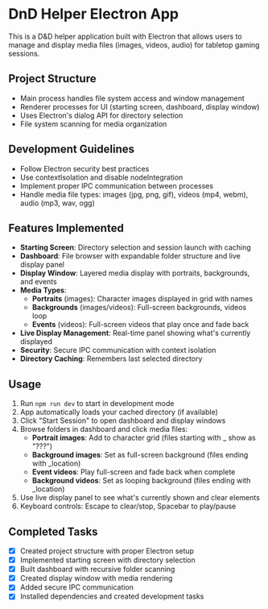 <!-- Use this file to provide workspace-specific custom instructions to Copilot. For more details, visit https://code.visualstudio.com/docs/copilot/copilot-customization#_use-a-githubcopilotinstructionsmd-file -->

# DnD Helper Electron App

This is a D&D helper application built with Electron that allows users to manage and display media files (images, videos, audio) for tabletop gaming sessions.

## Project Structure
- Main process handles file system access and window management
- Renderer processes for UI (starting screen, dashboard, display window)
- Uses Electron's dialog API for directory selection
- File system scanning for media organization

## Development Guidelines
- Follow Electron security best practices
- Use contextIsolation and disable nodeIntegration
- Implement proper IPC communication between processes
- Handle media file types: images (jpg, png, gif), videos (mp4, webm), audio (mp3, wav, ogg)

## Features Implemented
- **Starting Screen**: Directory selection and session launch with caching
- **Dashboard**: File browser with expandable folder structure and live display panel
- **Display Window**: Layered media display with portraits, backgrounds, and events
- **Media Types**: 
  - **Portraits** (images): Character images displayed in grid with names
  - **Backgrounds** (images/videos): Full-screen backgrounds, videos loop
  - **Events** (videos): Full-screen videos that play once and fade back
- **Live Display Management**: Real-time panel showing what's currently displayed
- **Security**: Secure IPC communication with context isolation
- **Directory Caching**: Remembers last selected directory

## Usage
1. Run `npm run dev` to start in development mode
2. App automatically loads your cached directory (if available)
3. Click "Start Session" to open dashboard and display windows
4. Browse folders in dashboard and click media files:
   - **Portrait images**: Add to character grid (files starting with _ show as "???")
   - **Background images**: Set as full-screen background (files ending with _location)
   - **Event videos**: Play full-screen and fade back when complete
   - **Background videos**: Set as looping background (files ending with _location)
5. Use live display panel to see what's currently shown and clear elements
6. Keyboard controls: Escape to clear/stop, Spacebar to play/pause

## Completed Tasks
- [x] Created project structure with proper Electron setup
- [x] Implemented starting screen with directory selection
- [x] Built dashboard with recursive folder scanning
- [x] Created display window with media rendering
- [x] Added secure IPC communication
- [x] Installed dependencies and created development tasks
